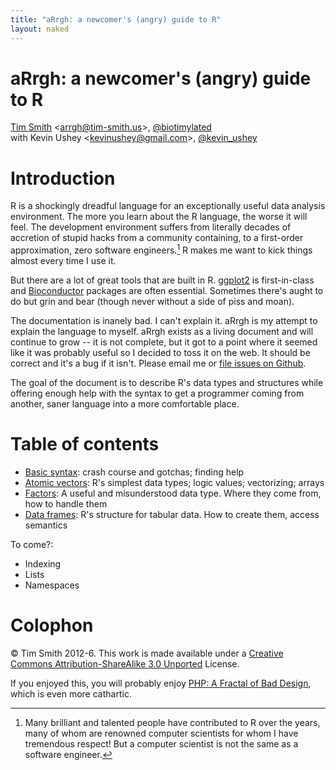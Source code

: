 ```yaml
---
title: "aRrgh: a newcomer's (angry) guide to R"
layout: naked
---
```


# aRrgh: a newcomer's (angry) guide to R
[Tim Smith](http://tim-smith.us) \<arrgh@tim-smith.us\>, [@biotimylated](http://twitter.com/biotimylated)  
with Kevin Ushey \<kevinushey@gmail.com\>, [@kevin_ushey](http://twitter.com/kevin_ushey)

# Introduction
R is a shockingly dreadful language for an exceptionally useful data analysis environment. The more you learn about the R language, the worse it will feel. The development environment suffers from literally decades of accretion of stupid hacks from a community containing, to a first-order approximation, zero software engineers.[^engineers] R makes me want to kick things almost every time I use it.

[^engineers]: Many brilliant and talented people have contributed to R over the years, many of whom are renowned computer scientists for whom I have tremendous respect! But a computer scientist is not the same as a software engineer.

But there are a lot of great tools that are built in R. [ggplot2](http://docs.ggplot2.org/current/) is first-in-class and [Bioconductor](https://bioconductor.org/) packages are often essential. Sometimes there's aught to do but grin and bear (though never without a side of piss and moan).

The documentation is inanely bad. I can't explain it. aRrgh is my attempt to explain the language to myself. aRrgh exists as a living document and will continue to grow -- it is not complete, but it got to a point where it seemed like it was probably useful so I decided to toss it on the web. It should be correct and it's a bug if it isn't. Please email me or [file issues on Github](https://github.com/tdsmith/aRrgh/issues).

The goal of the document is to describe R's data types and structures while offering enough help with the syntax to get a programmer coming from another, saner language into a more comfortable place.

# Table of contents

 * [Basic syntax](syntax.html): crash course and gotchas; finding help
 * [Atomic vectors](atomic.html): R's simplest data types; logic values; vectorizing; arrays
 * [Factors](factors.html): A useful and misunderstood data type. Where they come from, how to handle them
 * [Data frames](data_frames.html): R's structure for tabular data. How to create them, access semantics

To come?:

 * Indexing
 * Lists
 * Namespaces

# Colophon
© Tim Smith 2012-6. This work is made available under a [Creative Commons Attribution-ShareAlike 3.0 Unported](http://creativecommons.org/licenses/by-sa/3.0/deed.en_US) License.

If you enjoyed this, you will probably enjoy [PHP: A Fractal of Bad Design](http://me.veekun.com/blog/2012/04/09/php-a-fractal-of-bad-design/), which is even more cathartic.
